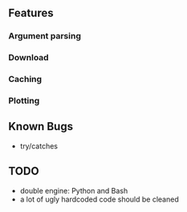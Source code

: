 ## Features
### Argument parsing
### Download
### Caching
### Plotting

## Known Bugs
- try/catches

## TODO
- double engine: Python and Bash
- a lot of ugly hardcoded code should be cleaned